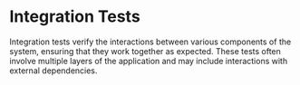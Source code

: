 # Integration Tests

Integration tests verify the interactions between various components of the system, ensuring that they work together as expected. These tests often involve multiple layers of the application and may include interactions with external dependencies.
